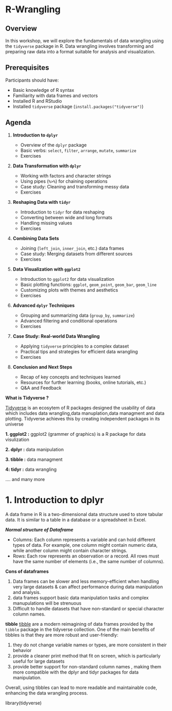 # R-Wrangling

## Overview

In this workshop, we will explore the fundamentals of data wrangling using the `tidyverse` package in R. Data wrangling involves transforming and preparing raw data into a format suitable for analysis and visualization.  


## Prerequisites

Participants should have:
- Basic knowledge of R syntax
- Familiarity with data frames and vectors
- Installed R and RStudio
- Installed `tidyverse` package (`install.packages("tidyverse")`)

## Agenda

1. **Introduction to `dplyr`**
   - Overview of the `dplyr` package
   - Basic verbs: `select`, `filter`, `arrange`, `mutate`, `summarize`
   - Exercises

2. **Data Transformation with `dplyr`**
   - Working with factors and character strings
   - Using pipes (`%>%`) for chaining operations
   - Case study: Cleaning and transforming messy data
   - Exercises

3. **Reshaping Data with `tidyr`**
   - Introduction to `tidyr` for data reshaping
   - Converting between wide and long formats
   - Handling missing values
   - Exercises

4. **Combining Data Sets**
   - Joining (`left_join`, `inner_join`, etc.) data frames
   - Case study: Merging datasets from different sources
   - Exercises

5. **Data Visualization with `ggplot2`**
   - Introduction to `ggplot2` for data visualization
   - Basic plotting functions: `ggplot`, `geom_point`, `geom_bar`, `geom_line`
   - Customizing plots with themes and aesthetics
   - Exercises

6. **Advanced `dplyr` Techniques**
   - Grouping and summarizing data (`group_by`, `summarize`)
   - Advanced filtering and conditional operations
   - Exercises

7. **Case Study: Real-world Data Wrangling**
   - Applying `tidyverse` principles to a complex dataset
   - Practical tips and strategies for efficient data wrangling
   - Exercises

8. **Conclusion and Next Steps**
   - Recap of key concepts and techniques learned
   - Resources for further learning (books, online tutorials, etc.)
   - Q&A and Feedback


**What is Tidyverse ?**

[Tidyverse](https://www.tidyverse.org) is an ecosytem of R packages designed the usability of data which includes data wrangling,data manuplation,data managment and data plotting. Tidyverse achieves this by creating independent packages in its universe 

**1. ggplot2 :** ggplot2 (grammer of graphics) is a R package for data visulization

**2. dplyr   :** data manipulation

**3. tibble  :** data managment

**4: tidyr   :** data wrangling

 .... and many more

# 1. Introduction to dplyr


A data frame in R is a two-dimensional data structure used to store tabular data. It is similar to a table in a database or a spreadsheet in Excel.

***Normal structure of Dataframe***
  - Columns: Each column represents a variable and can hold different types of data. For example, one column might contain numeric data, while another column might contain character strings.
  - Rows: Each row represents an observation or a record. All rows must have the same number of elements (i.e., the same number of columns).

**Cons of dataframes**


  1. Data frames can be slower and less memory-efficient when handling very large datasets & can affect performance during data manipulation and analysis.
  2. data frames support basic data manipulation tasks and complex manupulations will be strenuous
  3. Difficult to handle datasets that have non-standard or special character column names.


**tibble**
[tibble](https://tibble.tidyverse.org) are a modern reimagining of data frames provided by the `tibble` package in the tidyverse collection. One of the main benefits of tibbles is that they are more robust and user-friendly: 


  1. they do not change variable names or types, are more consistent in their behavior
  2. provide a cleaner print method that fit on screen, which is particularly useful for large datasets
  3. provide better support for non-standard column names , making them more compatible with the dplyr and tidyr packages for data manipulation.
  
Overall, using tibbles can lead to more readable and maintainable code, enhancing the data wrangling process.


library(tidyverse)
